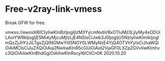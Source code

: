 # Free-v2ray-link-vmess
Break GFW for free.  

vmess://ewoidiI6ICIyIiwKInBzIjogIjIzM3YyLmNvbV8xOTIuMjI3LjIyMy4xODUiLAoiYWRkIjogIjE5Mi4yMjcuMjIzLjE4NSIsCiJwb3J0IjogIjU5NzIyIiwKImlkIjogImQzZjJhYzJiLTgxZjQtNGMwYi05NGY0LWMyNzE4YjQ4OTVhYyIsCiJhaWQiOiAiMCIsCiJuZXQiOiAia2NwIiwKInR5cGUiOiAid2VjaGF0LXZpZGVvIiwKImhvc3QiOiAiIiwKInBhdGgiOiAiIiwKInRscyI6ICIiCn0K
2020.10.20
